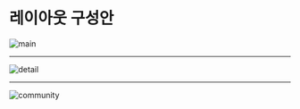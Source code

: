 # 레이아웃 구성안

![main](C:\Users\SSAFY\Desktop\asset\main.PNG)

---



![detail](C:\Users\SSAFY\Desktop\asset\detail.PNG)

---

![community](C:\Users\SSAFY\Desktop\asset\community.PNG)